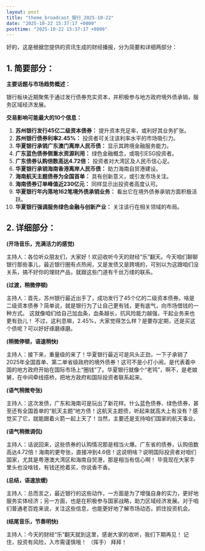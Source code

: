 ```yaml
---
layout: post
title: "theme_broadcast_银行_2025-10-22"
date: "2025-10-22 15:37:17 +0800"
posttime: "2025-10-22 15:37:17 +0800"
---
```


好的，这是根据您提供的资讯生成的财经播报，分为简要和详细两部分：

## 1. 简要部分：

**主要话题与市场趋势概述：**

银行板块近期聚焦于通过发行债券充实资本，并积极参与地方政府境外债承销，服务区域经济发展。

**交易影响可能最大的10个信息：**

1.  **苏州银行发行45亿二级资本债券：** 提升资本充足率，或利好其业务扩张。
2.  **苏州银行债券利率2.45%：** 投资者可关注该利率水平的市场吸引力。
3.  **华夏银行承销广东澳门离岸人民币债：** 显示其跨境金融服务能力。
4.  **广东蓝色债券侧重水资源利用：** 绿色金融概念，或吸引ESG投资者。
5.  **广东债券认购倍数高达4.72倍：** 投资者对大湾区及人民币信心足。
6.  **华夏银行承销海南香港离岸人民币债：** 助力海南自贸港建设。
7.  **海南航天主题债券为全国首单：** 具有创新意义，或引发市场关注。
8.  **海南债券订单峰值近230亿元：** 同样显示出投资者高度认可。
9.  **华夏银行年内落地162笔境外债承销业务：** 看出它在境外债券承销方面积极活跃。
10. **华夏银行强调服务绿色金融与创新产业：** 关注该行在相关领域的布局。

## 2. 详细部分：

**(开场音乐，充满活力的感觉)**

主持人：各位听众朋友们，大家好！欢迎收听今天的财经“乐”翻天。今天咱们聊聊银行那些事儿，最近银行圈有点热闹，又是发债又是跨境的，可别以为这跟咱们没关系，搞不好你的理财产品，就跟这些门道有千丝万缕的联系。

**(过渡，稍微停顿)**

主持人：首先，苏州银行最近出手了，成功发行了45个亿的二级资本债券。啥是二级资本债券？简单说，就是银行为了让自己更有钱，更有底气，向市场借钱的一种方式。 这就像咱们给自己加血条，血条越长，抗风险能力越强，干起业务来也更有劲儿！ 不过，这利息嘛，2.45%，大家觉得怎么样？是要存定期，还是买这个债呢？可以好好琢磨琢磨。

**(稍微停顿，语速稍快)**

主持人：接下来，重量级的来了！华夏银行最近可是风头正劲，一下子承销了2025年全国首单、第二单省级政府的境外债券！这可不是小打小闹，是代表着中国的地方政府开始在国际市场上“圈钱”了。华夏银行就像个“老鸨”，啊不，是老娘舅，在中间牵线搭桥，把地方政府和国际投资者联系起来。

**(语气稍微夸张)**

主持人：这次发债，广东和海南可是玩出了新花样。什么蓝色债券、绿色债券，甚至还有全国首单的“航天主题”地方债！这航天主题债，听起来就高大上有没有？感觉买了它，就能跟着火箭一起上天了！当然，主要还是支持咱们国家的航天事业。

**(语气稍微调侃)**

主持人：话说回来，这些债券的认购情况那是相当火爆。广东省的债券，认购倍数高达4.72倍！海南的更夸张，直接冲到4.6倍！这说明啥？说明国际投资者对咱们国家，尤其是粤港澳大湾区和海南自贸港，那是相当有信心啊！ 毕竟现在大家手里头也没啥钱，有钱还抢着买，你说香不香。

**(总结，语速放缓)**

主持人：总而言之，最近银行的这些动作，一方面是为了增强自身的实力，更好地服务实体经济；另一方面，也是在积极参与国家战略，助力区域经济发展。对于咱们普通老百姓来说，关注这些信息，也能更好地了解市场动态，抓住投资机会。

**(结尾音乐，节奏明快)**

主持人：今天的财经“乐”翻天就到这里，感谢大家的收听，我们下期再见！ 记住，投资有风险，入市需谨慎哦！ （挥手） 拜拜！